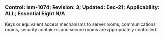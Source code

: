 ### Control: ism-1074; Revision: 3; Updated: Dec-21; Applicability: ALL; Essential Eight:N/A
<p>Keys or equivalent access mechanisms to server rooms, communications rooms, security containers and secure rooms are appropriately controlled.</p>